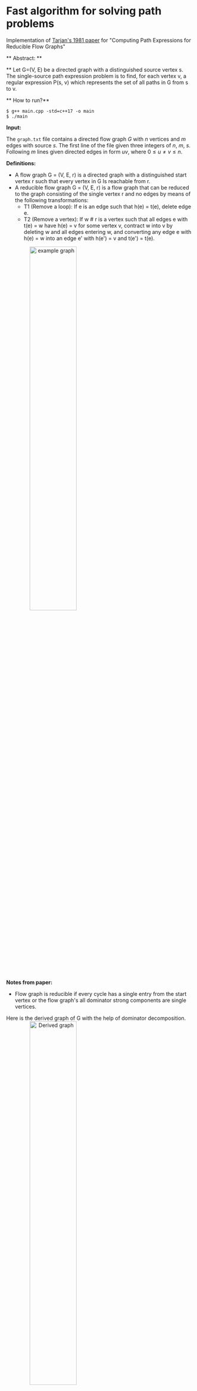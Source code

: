 # Fast algorithm for solving path problems
Implementation of [Tarjan's 1981 paper](https://dl.acm.org/doi/pdf/10.1145/322261.322273) for "Computing Path Expressions for Reducible Flow Graphs"

** Abstract: **

** Let G=(V, E) be a directed graph with a distinguished source vertex s. The single-source path expression problem is to find, for each vertex v, a regular expression P(s, v) which represents the set of all paths in G from s to v.

** How to run?**
```
$ g++ main.cpp -std=c++17 -o main
$ ./main
```

**Input:**

The `graph.txt` file contains a directed flow graph $G$ with $n$ vertices and $m$ edges with source $s$. The first line of the file given three integers of $n$, $m$, $s$. Following $m$ lines given directed edges in form $u v$, where $0 \le u \neq v \le n$.

**Definitions:**
- A flow graph G = (V, E, r) is a directed graph with a distinguished start vertex r such that every vertex in G Is reachable from r.
- A reducible flow graph G = (V, E, r) is a flow graph that can be reduced to the graph consisting of the single vertex r and no edges by means of the following transformations: 
  - T1 (Remove a loop): If e is an edge such that h(e) = t(e), delete edge e. 
  - T2 (Remove a vertex): If w # r is a vertex such that all edges e with t(e) = w have h(e) = v for some vertex v, contract w into v by deleting w and all edges entering w, and converting any edge e with h(e) = w into an edge e' with h(e') = v and t(e') = t(e).
<img src="https://github.com/KerimKochekov/Tarjan_path_problems/blob/main/bin/example_graph.png" width="50%" height="auto" style="text-align:center" alt="example graph">

**Notes from paper:**
- Flow graph is reducible if every cycle has a single entry from the start vertex or the flow graph's all dominator strong components are single vertices.

Here is the derived graph of G with the help of dominator decomposition.
<img src="https://github.com/KerimKochekov/Tarjan_path_problems/blob/main/bin/example_graph.png" width="50%" height="auto" style="text-align:center" alt="Derived graph">
